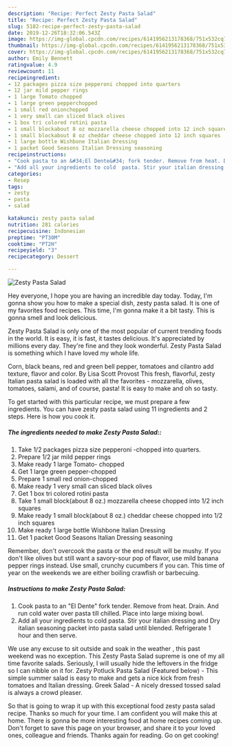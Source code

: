 ```yaml
---
description: "Recipe: Perfect Zesty Pasta Salad"
title: "Recipe: Perfect Zesty Pasta Salad"
slug: 5182-recipe-perfect-zesty-pasta-salad
date: 2019-12-26T18:32:06.543Z
image: https://img-global.cpcdn.com/recipes/6141956213178368/751x532cq70/zesty-pasta-salad-recipe-main-photo.jpg
thumbnail: https://img-global.cpcdn.com/recipes/6141956213178368/751x532cq70/zesty-pasta-salad-recipe-main-photo.jpg
cover: https://img-global.cpcdn.com/recipes/6141956213178368/751x532cq70/zesty-pasta-salad-recipe-main-photo.jpg
author: Emily Bennett
ratingvalue: 4.9
reviewcount: 11
recipeingredient:
- 12 packages pizza size pepperoni chopped into quarters
- 12 jar mild pepper rings
- 1 large Tomato chopped
- 1 large green pepperchopped
- 1 small red onionchopped
- 1 very small can sliced black olives
- 1 box tri colored rotini pasta
- 1 small blockabout 8 oz mozzarella cheese chopped into 12 inch squares
- 1 small blockabout 8 oz cheddar cheese chopped into 12 inch squares
- 1 large bottle Wishbone Italian Dressing
- 1 packet Good Seasons Italian Dressing seasoning
recipeinstructions:
- "Cook pasta to an &#34;El Dente&#34; fork tender. Remove from heat. Drain. And run cold water over pasta till chilled. Place into large mixing bowl."
- "Add all your ingredients to cold  pasta. Stir your italian dressing and Dry italian seasoning packet into pasta salad until blended. Refrigerate 1 hour and then serve."
categories:
- Resep
tags:
- zesty
- pasta
- salad

katakunci: zesty pasta salad
nutrition: 281 calories
recipecuisine: Indonesian
preptime: "PT30M"
cooktime: "PT2H"
recipeyield: "3"
recipecategory: Dessert

---
```



![Zesty Pasta Salad](https://img-global.cpcdn.com/recipes/6141956213178368/751x532cq70/zesty-pasta-salad-recipe-main-photo.jpg)

Hey everyone, I hope you are having an incredible day today. Today, I'm gonna show you how to make a special dish, zesty pasta salad. It is one of my favorites food recipes. This time, I'm gonna make it a bit tasty. This is gonna smell and look delicious.

Zesty Pasta Salad is only one of the most popular of current trending foods in the world. It is easy, it is fast, it tastes delicious. It's appreciated by millions every day. They're fine and they look wonderful. Zesty Pasta Salad is something which I have loved my whole life.

Corn, black beans, red and green bell pepper, tomatoes and cilantro add texture, flavor and color. By Lisa Scott Provost This fresh, flavorful, zesty Italian pasta salad is loaded with all the favorites - mozzarella, olives, tomatoes, salami, and of course, pasta! It is easy to make and oh so tasty.


To get started with this particular recipe, we must prepare a few ingredients. You can have zesty pasta salad using 11 ingredients and 2 steps. Here is how you cook it.

##### The ingredients needed to make Zesty Pasta Salad::

1. Take 1/2 packages pizza size pepperoni -chopped into quarters.
1. Prepare 1/2 jar mild pepper rings
1. Make ready 1 large Tomato- chopped
1. Get 1 large green pepper-chopped
1. Prepare 1 small red onion-chopped
1. Make ready 1 very small can sliced black olives
1. Get 1 box tri colored rotini pasta
1. Take 1 small block(about 8 oz.) mozzarella cheese chopped into 1/2 inch squares
1. Make ready 1 small block(about 8 oz.) cheddar cheese chopped into 1/2 inch squares
1. Make ready 1 large bottle Wishbone Italian Dressing
1. Get 1 packet Good Seasons Italian Dressing seasoning


Remember, don&#39;t overcook the pasta or the end result will be mushy. If you don&#39;t like olives but still want a savory-sour pop of flavor, use mild banana pepper rings instead. Use small, crunchy cucumbers if you can. This time of year on the weekends we are either boiling crawfish or barbecuing. 

##### Instructions to make Zesty Pasta Salad:

1. Cook pasta to an &#34;El Dente&#34; fork tender. Remove from heat. Drain. And run cold water over pasta till chilled. Place into large mixing bowl.
1. Add all your ingredients to cold  pasta. Stir your italian dressing and Dry italian seasoning packet into pasta salad until blended. Refrigerate 1 hour and then serve.


We use any excuse to sit outside and soak in the weather , this past weekend was no exception. This Zesty Pasta Salad supreme is one of my all time favorite salads. Seriously, I will usually hide the leftovers in the fridge so I can nibble on it for. Zesty Potluck Pasta Salad (Featured below) - This simple summer salad is easy to make and gets a nice kick from fresh tomatoes and Italian dressing. Greek Salad - A nicely dressed tossed salad is always a crowd pleaser. 

So that is going to wrap it up with this exceptional food zesty pasta salad recipe. Thanks so much for your time. I am confident you will make this at home. There is gonna be more interesting food at home recipes coming up. Don't forget to save this page on your browser, and share it to your loved ones, colleague and friends. Thanks again for reading. Go on get cooking!
